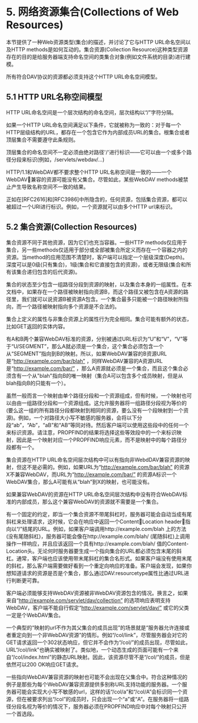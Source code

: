 # 5. 网络资源集合(Collections of Web Resources)

本节提供了一种Web资源类型(集合)的描述，并讨论了它与HTTP URL命名空间以及HTTP methods是如何互动的。集合资源(Collection Resource)这种类型资源存在的目的是给服务器端支持命名空间的类集合对象(例如文件系统的目录)进行建模。

所有符合DAV协议的资源都必须支持这个HTTP URL命名空间模型。

## 5.1 HTTP URL名称空间模型

HTTP URL命名空间是一个层次结构的命名空间，层次结构以“/”字符分隔。

如果一个HTTP URL命名空间满足以下条件，它就被称为一致的：对于每一个HTTP层级结构的URL，都存在一个包含它作为内部成员URL的集合。根集合或者顶层集合不需要遵守此条规则。

顶层集合的命名空间不一定必须由绝对路径'/'进行标识——它可以由一个或多个路径分段来标识(例如，/servlets/webdav/…)

HTTP/1.1和WebDAV都不要求整个HTTP URL名称空间是一致的——一个WebDAV兼容的资源可能没有父集合。尽管如此，某些WebDAV methods被禁止产生导致名称空间不一致的结果。

正如在[RFC2616]和[RFC3986]中所隐含的，任何资源，包括集合资源，都可以被超过一个URI进行标识。例如，一个资源就可以由多个HTTP url来标识。

## 5.2 集合资源(Collection Resources)

集合资源不同于其他资源，因为它们也充当容器。一些HTTP methods仅应用于集合，另一些methods仅适用于部分或全部被集合所定义而存在一个容器之内的资源。当method的应用范围不清楚时，客户端可以指定一个层级深度(Depth)。深度可以是0级(只有集合)，1级(集合和它直接包含的资源)，或者无限级(集合和所有该集合递归包含的后代资源)。

集合的状态至少包含一组路径分段到资源的映射，以及集合本身的一组属性。在本文档中，如果存在一个路径被映射指向资源B，而这个路径又被包含在A资源的路径里，我们就可以说资源B被资源A包含。一个集合最多只能被一个路径映射所指向，而一个路径被映射指向多个资源是不合法的。

集合上定义的属性与非集合资源上的属性行为完全相同。集合可能有额外的状态，比如GET返回的实体内容。

有A和B两个兼容WebDAV标准的资源，分别被通过URL标识为“U”和“V”，“V”等于“U/SEGMENT”，那么A就必须是一个集合，这个集合必须包含一个从“SEGMENT”指向到B的映射。所以，如果WebDAV兼容的B资源URL是“http://example.com/bar/blah” ，同样WebDAV兼容的A资源URL是“http://example.com/bar/” ，那么A资源就必须是一个集合，而且这个集合必须含有一个从"blah"指向B的唯一映射（集合A可以包含多个成员映射，但是从blah指向B的只能有一个）。

虽然一般而言一个映射由单个路径分段和一个资源组成，但有时候，一个映射也可以由由一组路径分段和一个资源组成。这允许服务器将一组路径分段视为等价的(要么这一组的所有路径分段都映射到相同的资源，要么没有一个段映射到一个资源)。例如，一个对路径大小写不敏感的服务器，会将以下分段“ab”，“Ab”，“aB”和“AB”等同对待。然后客户端可以使用这些段中的任何一个来标识资源。请注意，PROPFIND的结果将选择这些等效段中的一个来标识映射，因此是一个映射对应一个PROPFIND响应元素，而不是映射中的每个路径分段都有一个。

集合资源在HTTP URL命名空间层次结构中可以有指向非WebdDAV兼容资源的映射，但这不是必需的。例如，如果URL为“http://example.com/bar/blah” 的资源X不兼容WebDAV，而URL为“http://example.com/bar/” 的资源A标识一个WebDAV集合，那么A可能有从“blah”到X的映射，也可能没有。

如果兼容WebDAV的资源在HTTP URL命名空间层次结构中没有符合WebDAV标准的内部成员，那么这个兼容WebDAV的资源就不需要是一个集合。

有一个固定的约定，即当一个集合资源不带尾斜杠时，服务器可能会自动当成有尾斜杠来处理请求，这时候，它会在响应中返回一个ContentLocation header，指向以“/”结尾的URL。例如，如果客户端调用http://example.com/blah 上的方法(没有尾随斜杠)，服务器可能会像在http://example.com/blah/ (尾随斜杠)上调用操作一样响应，并且应该返回一个具有http://example.com/blah/ 值的Content-Location头。无论何时服务器要生成一个指向集合的URL都必须包含末尾的斜杠。通常，客户端也应该使用带末尾斜杠的集合名形式。如果客户端没有使用末尾的斜杠，那么客户端需要做好看到一个重定向响应的准备。客户端会发现，如果你想知道请求的资源是否是个集合，那么通过DAV:resourcetype属性比通过URL进行判断更可靠。

客户端必须能够支持WebDAV资源被非WebDAV资源包含的情况。换言之，如果来自“http://example.com/servlet/dav/collection” 的选项响应表明支持WebDAV，客户端不能自行假定“http://example.com/servlet/dav/” 或它的父类一定是个WebDAV集合。

一个典型的“映射的url不作为其父集合的成员出现”的场景就是“服务器允许连接或者重定向到一个非WebDAV资源”的情形。例如“/col/link”，尽管服务器会对它的GET请求返回一个302状态响应，但它并不会作为“/col/”的成员出现，尽管如此，URL“/col/link”也确实被映射了。类似地，一个动态生成的页面可能有一个来自“/col/index.html”的静态URL映射。因此，该资源尽管不是“/col/”的成员，但是依然可以200 OK响应GET请求。

一些指向WebDAV兼容资源的映射也可能不会出现在父集合中。符合这种情况的例子是那些为每个WebDAV兼容资源提供多别称URL支持功能的服务器。一个服务器可能会实现大小写不敏感的url，这样的话“/col/a”和“/col/A”会标识同一个资源，但在被要求列出“/col”的成员时，只会出现一个“a”或“A”。在服务器将一组路径分段名视为等价的情况下，服务器必须在PROPFIND响应中对每个映射只公开一个首选段。